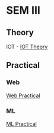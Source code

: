 # SEM III

## Theory

IOT - [IOT Theory](Sem3/IOT-Theory.md)

## Practical

### Web

[Web Practical](Sem3/web-practical.md)

### ML 

[ML Practical](Sem3/ML-practical.md)

